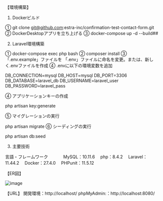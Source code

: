 【環境構築】
1. Dockerビルド

① git clone git@github.com:estra-inc/confirmation-test-contact-form.git
② DockerDesktopアプリを立ち上げる
③ docker-compose up -d --build## 

2. Laravel環境構築

① docker-compose exec php bash
② composer install
③「.env.example」ファイルを 「.env」ファイルに命名を変更。または、新しく.envファイルを作成
④ .envに以下の環境変数を追加

 DB_CONNECTION=mysql
 DB_HOST=mysql
 DB_PORT=3306
 DB_DATABASE=laravel_db
 DB_USERNAME=laravel_user
 DB_PASSWORD=laravel_pass

④ アプリケーションキーの作成

 php artisan key:generate

⑤ マイグレーションの実行

 php artisan migrate
⑥ シーディングの実行

 php artisan db:seed

3. 主要技術

 言語・フレームワーク　　
　 MySQL：10.11.6 
 　php：8.4.2 
 　Laravel：11.44.2 
 　Docker：27.4.0 
 　PHPunit：11.5.12 

【ER図】

![image](https://github.com/user-attachments/assets/a08ec5e0-718a-4ede-8721-fc8139616ca0)



【URL】
開発環境：http://localhost/
phpMyAdmin:：http://localhost:8080/

